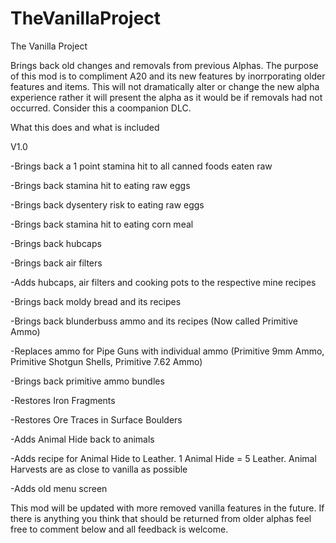 # TheVanillaProject

The Vanilla Project

Brings back old changes and removals from previous Alphas. The purpose of this mod is to compliment A20 and its new features by inorrporating older features and items. This will not dramatically alter or change the new alpha experience rather it will present the alpha as it would be if removals had not occurred. Consider this a coompanion DLC.

What this does and what is included

V1.0

-Brings back a 1 point stamina hit to all canned foods eaten raw

-Brings back stamina hit to eating raw eggs

-Brings back dysentery risk to eating raw eggs

-Brings back stamina hit to eating corn meal

-Brings back hubcaps

-Brings back air filters

-Adds hubcaps, air filters and cooking pots to the respective mine recipes

-Brings back moldy bread and its recipes

-Brings back blunderbuss ammo and its recipes (Now called Primitive Ammo)

-Replaces ammo for Pipe Guns with individual ammo (Primitive 9mm Ammo, Primitive Shotgun Shells, Primitive 7.62 Ammo)

-Brings back primitive ammo bundles

-Restores Iron Fragments

-Restores Ore Traces in Surface Boulders

-Adds Animal Hide back to animals

-Adds recipe for Animal Hide to Leather. 1 Animal Hide = 5 Leather. Animal Harvests are as close to vanilla as possible

-Adds old menu screen


This mod will be updated with more removed vanilla features in the future. If there is anything you think that should be returned from older alphas feel free to comment below and all feedback is welcome.
